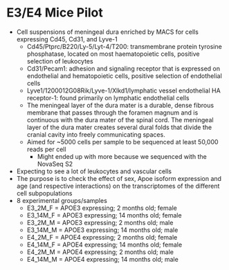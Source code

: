 # E3/E4 Mice Pilot
- Cell suspensions of meningeal dura enriched by MACS for cells expressing Cd45, Cd31, and Lyve-1
  - Cd45/Ptprc/B220/Ly-5/Lyt-4/T200: transmembrane protein tyrosine phosphatase, 
located on most haematopoietic cells, positive selection of leukocytes
  - Cd31/Pecam1: adhesion and signaling receptor that is expressed on endothelial and hematopoietic cells, positive selection of endothelial cells
  - Lyve1/1200012G08Rik/Lyve-1/Xlkd1/lymphatic vessel endothelial HA receptor-1: found primarily on lymphatic endothelial cells
  - The meningeal layer of the dura mater is a durable, dense fibrous membrane that passes through the foramen magnum and is continuous with the dura mater of the spinal cord. The meningeal layer of the dura mater creates several dural folds that divide the cranial cavity into freely communicating spaces.
  - Aimed for ~5000 cells per sample to be sequenced at least 50,000 reads per cell
    - Might ended up with more because we sequenced with the NovaSeq S2
- Expecting to see a lot of leukocytes and vascular cells
- The purpose is to check the effect of sex, Apoe isoform expression and age (and respective interactions) on the transcriptomes of the different cell subpopulations
- 8 experimental groups/samples
  + E3_2M_F = APOE3 expressing; 2 months old; female
  + E3_14M_F = APOE3 expressing; 14 months old; female
  + E3_2M_M = APOE3 expressing; 2 months old; male
  + E3_14M_M = APOE3 expressing; 14 months old; male
  + E4_2M_F = APOE4 expressing; 2 months old; female
  + E4_14M_F = APOE4 expressing; 14 months old; female
  + E4_2M_M = APOE4 expressing; 2 months old; male
  + E4_14M_M = APOE4 expressing; 14 months old; male